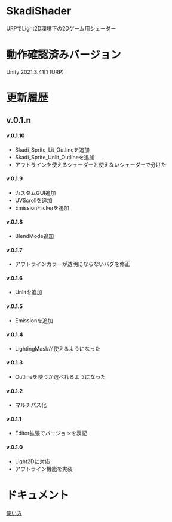 # SkadiShader
URPでLight2D環境下の2Dゲーム用シェーダー

# 動作確認済みバージョン
Unity 2021.3.41f1 (URP)

# 更新履歴
## v.0.1.n 
#### v.0.1.10
* Skadi_Sprite_Lit_Outlineを追加
* Skadi_Sprite_Unlit_Outlineを追加
* アウトラインを使えるシェーダーと使えないシェーダーで分けた
#### v.0.1.9
* カスタムGUI追加
* UVScrollを追加
* EmissionFlickerを追加
#### v.0.1.8
* BlendMode追加
#### v.0.1.7
* アウトラインカラーが透明にならないバグを修正
#### v.0.1.6
* Unlitを追加
#### v.0.1.5
* Emissionを追加
#### v.0.1.4
* LightingMaskが使えるようになった
#### v.0.1.3
* Outlineを使うか選べれるようになった
#### v.0.1.2
* マルチパス化
#### v.0.1.1
* Editor拡張でバージョンを表記
#### v.0.1.0
* Light2Dに対応
* アウトライン機能を実装

# ドキュメント
[使い方](https://github.com/ayaha401/SkadiShader/blob/main/Document/manual.md)

